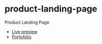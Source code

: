 # product-landing-page
 Product Landing Page
 <ul>
 <li>
 <a href="https://codringavan.github.io/product-landing-page">Live preview</a>
 </li>
   <li>
 <a href="https://codringavan.github.io/">Portofolio</a>
 </li>
 </ul>
